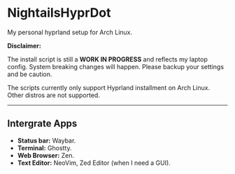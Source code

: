 # NightailsHyprDot
My personal hyprland setup for Arch Linux.

**Disclaimer:**

The install script is still a **WORK IN PROGRESS** and reflects my laptop config. System breaking changes will happen. Please backup your settings and be caution.

The scripts currently only support Hyprland installment on Arch Linux. Other distros are not supported.

---
## Intergrate Apps
- **Status bar:** Waybar.
- **Terminal:** Ghostty.
- **Web Browser:** Zen.
- **Text Editor:** NeoVim, Zed Editor (when I need a GUI).
